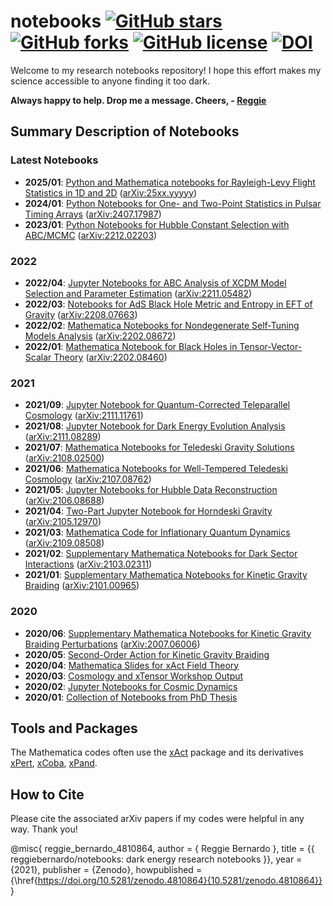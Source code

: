 # notebooks [![GitHub stars](https://img.shields.io/github/stars/reggiebernardo/notebooks)](https://github.com/reggiebernardo/notebooks/stargazers) [![GitHub forks](https://img.shields.io/github/forks/reggiebernardo/notebooks)](https://github.com/reggiebernardo/notebooks/network) [![GitHub license](https://img.shields.io/github/license/reggiebernardo/notebooks)](https://github.com/reggiebernardo/notebooks/blob/main/LICENSE) [![DOI](https://zenodo.org/badge/336779354.svg)](https://zenodo.org/doi/10.5281/zenodo.4810864)

Welcome to my research notebooks repository! I hope this effort makes my science accessible to anyone finding it too dark.

**Always happy to help. Drop me a message. Cheers, - [Reggie](https://reggiebernardo.github.io/)**

## Summary Description of Notebooks

### Latest Notebooks
- **2025/01**: [Python and Mathematica notebooks for Rayleigh-Levy Flight Statistics in 1D and 2D](https://github.com/reggiebernardo/notebooks/tree/main/supp_ntbks_arxiv_25xx.yyyyy) ([arXiv:25xx.yyyyy](https://arxiv.org/abs/25xx.yyyyy))
- **2024/01**: [Python Notebooks for One- and Two-Point Statistics in Pulsar Timing Arrays](https://github.com/reggiebernardo/notebooks/tree/main/supp_ntbks_arxiv.2407.17987) ([arXiv:2407.17987](https://arxiv.org/abs/2407.17987))
- **2023/01**: [Python Notebooks for Hubble Constant Selection with ABC/MCMC](https://github.com/reggiebernardo/notebooks/tree/main/supp_ntbks_arxiv.2212.02203) ([arXiv:2212.02203](https://arxiv.org/abs/2212.02203))

### 2022
- **2022/04**: [Jupyter Notebooks for ABC Analysis of XCDM Model Selection and Parameter Estimation](https://github.com/reggiebernardo/notebooks/tree/main/supp_ntbks_arxiv.2211.05482) ([arXiv:2211.05482](https://arxiv.org/abs/2211.05482))
- **2022/03**: [Notebooks for AdS Black Hole Metric and Entropy in EFT of Gravity](https://github.com/reggiebernardo/notebooks/tree/main/supp_ntbks_arxiv.2208.07663) ([arXiv:2208.07663](https://arxiv.org/abs/2208.07663))
- **2022/02**: [Mathematica Notebooks for Nondegenerate Self-Tuning Models Analysis](https://github.com/reggiebernardo/notebooks/tree/main/supp_ntbks_arxiv.2202.08672) ([arXiv:2202.08672](https://arxiv.org/abs/2202.08672))
- **2022/01**: [Mathematica Notebook for Black Holes in Tensor-Vector-Scalar Theory](https://github.com/reggiebernardo/notebooks/tree/main/supp_ntbks_arxiv.2202.08460) ([arXiv:2202.08460](https://arxiv.org/abs/2202.08460))

### 2021
- **2021/09**: [Jupyter Notebook for Quantum-Corrected Teleparallel Cosmology](https://github.com/reggiebernardo/notebooks/tree/main/supp_ntbks_arxiv.2111.11761) ([arXiv:2111.11761](https://arxiv.org/abs/2111.11761))
- **2021/08**: [Jupyter Notebook for Dark Energy Evolution Analysis](https://github.com/reggiebernardo/notebooks/tree/main/supp_ntbks_arxiv.2111.08289) ([arXiv:2111.08289](https://arxiv.org/abs/2111.08289))
- **2021/07**: [Mathematica Notebooks for Teledeski Gravity Solutions](https://github.com/reggiebernardo/notebooks/tree/main/supp_ntbks_arxiv.2108.02500) ([arXiv:2108.02500](https://arxiv.org/abs/2108.02500))
- **2021/06**: [Mathematica Notebooks for Well-Tempered Teledeski Cosmology](https://github.com/reggiebernardo/notebooks/tree/main/supp_ntbks_arxiv.2107.08762) ([arXiv:2107.08762](https://arxiv.org/abs/2107.08762))
- **2021/05**: [Jupyter Notebooks for Hubble Data Reconstruction](https://github.com/reggiebernardo/notebooks/tree/main/supp_ntbks_arxiv.2106.08688) ([arXiv:2106.08688](https://arxiv.org/abs/2106.08688))
- **2021/04**: [Two-Part Jupyter Notebook for Horndeski Gravity](https://github.com/reggiebernardo/notebooks/tree/main/supp_ntbks_arxiv.2105.12970) ([arXiv:2105.12970](https://arxiv.org/abs/2105.12970))
- **2021/03**: [Mathematica Code for Inflationary Quantum Dynamics](https://github.com/reggiebernardo/notebooks/tree/main/supp_ntbks_arxiv.2109.08508) ([arXiv:2109.08508](https://arxiv.org/abs/2109.08508))
- **2021/02**: [Supplementary Mathematica Notebooks for Dark Sector Interactions](https://github.com/reggiebernardo/notebooks/tree/main/supp_ntbks_arxiv.2103.02311) ([arXiv:2103.02311](https://arxiv.org/abs/2103.02311))
- **2021/01**: [Supplementary Mathematica Notebooks for Kinetic Gravity Braiding](https://github.com/reggiebernardo/notebooks/tree/main/supp_ntbks_arxiv.2101.00965) ([arXiv:2101.00965](https://arxiv.org/abs/2101.00965))

### 2020
- **2020/06**: [Supplementary Mathematica Notebooks for Kinetic Gravity Braiding Perturbations](https://github.com/reggiebernardo/notebooks/tree/main/supp_codes_arxiv.2007.06006) ([arXiv:2007.06006](https://arxiv.org/abs/2007.06006))
- **2020/05**: [Second-Order Action for Kinetic Gravity Braiding](https://github.com/reggiebernardo/notebooks/tree/main/quadratic_action_kgb)
- **2020/04**: [Mathematica Slides for xAct Field Theory](https://github.com/reggiebernardo/notebooks/tree/main/xact_workshop_2020)
- **2020/03**: [Cosmology and xTensor Workshop Output](https://github.com/reggiebernardo/notebooks/tree/main/gg_cosmo_xact_2019)
- **2020/02**: [Jupyter Notebooks for Cosmic Dynamics](https://github.com/reggiebernardo/notebooks/tree/main/integration_cosmo_dynamics)
- **2020/01**: [Collection of Notebooks from PhD Thesis](https://github.com/reggiebernardo/notebooks/tree/main/thesis_notebooks)

## Tools and Packages
The Mathematica codes often use the [xAct](http://www.xact.es/documentation.html) package and its derivatives [xPert](http://www.xact.es/xPert/index.html), [xCoba](http://www.xact.es/xCoba/index.html), [xPand](http://www.xact.es/xPand/index.html).

## How to Cite

Please cite the associated arXiv papers if my codes were helpful in any way. Thank you!

@misc{
reggie_bernardo_4810864,
  author       = { Reggie Bernardo },
  title        = {{ reggiebernardo/notebooks: dark energy research notebooks }},
  year         = {2021},
  publisher    = {Zenodo},
  howpublished = {\href{https://doi.org/10.5281/zenodo.4810864}{10.5281/zenodo.4810864}}
}
